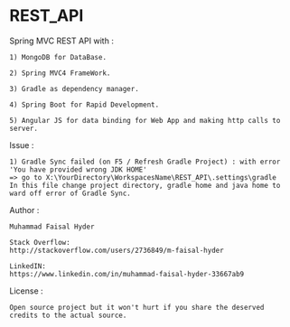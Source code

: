# REST_API
Spring MVC REST API with :
	
	1) MongoDB for DataBase.
	
	2) Spring MVC4 FrameWork.  
	
	3) Gradle as dependency manager.
	
	4) Spring Boot for Rapid Development.
	
	5) Angular JS for data binding for Web App and making http calls to server.
	
	
Issue :

	1) Gradle Sync failed (on F5 / Refresh Gradle Project) : with error 'You have provided wrong JDK HOME'
	=> go to X:\YourDirectory\WorkspacesName\REST_API\.settings\gradle
	In this file change project directory, gradle home and java home to ward off error of Gradle Sync.


Author : 
	
	Muhammad Faisal Hyder
	
	Stack Overflow:
	http://stackoverflow.com/users/2736849/m-faisal-hyder
	
	LinkedIN:
	https://www.linkedin.com/in/muhammad-faisal-hyder-33667ab9
	
License : 
	
	Open source project but it won't hurt if you share the deserved credits to the actual source.
	
	
	